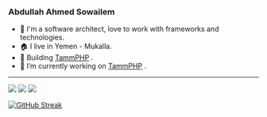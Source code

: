 <!--
**sowailem/sowailem** is a ✨ _special_ ✨ repository because its `README.md` (this file) appears on your GitHub profile.

Here are some ideas to get you started:

- 🔭 I’m currently working on ...
- 🌱 I’m currently learning ...
- 👯 I’m looking to collaborate on ...
- 🤔 I’m looking for help with ...
- 💬 Ask me about ...
- 📫 How to reach me: ...
- 😄 Pronouns: ...
- ⚡ Fun fact: ...
-->

### Abdullah Ahmed Sowailem

- 👋 I'm a software architect, love to work with frameworks and technologies.
- 🏠 I live in Yemen - Mukalla.
- 👷‍ Building [TammPHP](https://github.com/tammdev/tammphp/) .
- 🔭 I’m currently working on [TammPHP](https://github.com/tammdev/tammphp/) .

<hr/>
<img src="https://github-readme-stats.vercel.app/api?username=sowailem&count_private=true&show_icons=true&hide_title=true" />
<img src="https://github-profile-trophy.vercel.app/?username=sowailem&theme=flat&no-frame=true&margin-w=30" />
<img src="https://github-readme-stats.vercel.app/api/top-langs/?username=sowailem&hide_title=true&layout=compact" />

[![GitHub Streak](https://github-readme-streak-stats.herokuapp.com?user=sowailem&theme=gruvbox_duo&hide_border=true)](https://github.com/sowailem)
